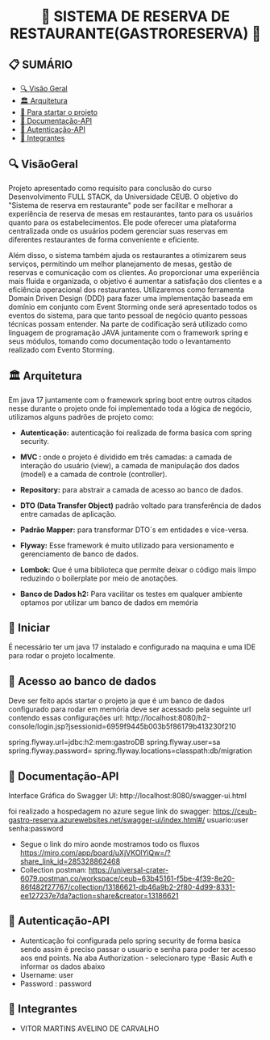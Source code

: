 <h1 align="center">🌟 SISTEMA DE RESERVA DE RESTAURANTE(GASTRORESERVA)  🌟</h1>

<h2>📋 SUMÁRIO</h2>

- [🔍 Visão Geral](#-VisãoGeral)
- [🏛️ Arquitetura ](#-Arquitetura )
- [🚀 Para startar o projeto](#-Iniciar)
- [📖 Documentação-API](#-Documentação-API)
- [📖 Autenticação-API](#-Autenticação-API)
- [🤝 Integrantes](#-Integrantes)

## 🔍 VisãoGeral
<p>
Projeto apresentado como requisito para conclusão do curso Desenvolvimento FULL STACK, da Universidade CEUB. 
O objetivo do "Sistema de reserva em restaurante" pode ser facilitar e melhorar a experiência de reserva de mesas em restaurantes, tanto para os usuários quanto para os estabelecimentos. Ele pode oferecer uma plataforma centralizada onde os usuários podem gerenciar suas reservas em diferentes restaurantes de forma conveniente e eficiente. 

Além disso, o sistema também ajuda os restaurantes a otimizarem seus serviços, permitindo um melhor planejamento de mesas, gestão de reservas e comunicação com os clientes. Ao proporcionar uma experiência mais fluida e organizada, o objetivo é aumentar a satisfação dos clientes e a eficiência operacional dos restaurantes.
Utilizaremos como ferramenta Domain Driven Design (DDD) para fazer uma implementação baseada em domínio em conjunto com Event Storming onde será apresentado todos os eventos do sistema, para que tanto pessoal de negócio quanto pessoas técnicas possam entender.
Na parte de codificação será utilizado como linguagem de programação JAVA juntamente com o framework spring e seus módulos, tomando como documentação todo o levantamento realizado com Evento Storming.
</p>

## 🏛️ Arquitetura

Em java 17 juntamente com o framework  spring boot entre outros citados nesse durante o projeto onde foi implementado toda a lógica de negócio, utilizamos alguns padrões de projeto como:


- **Autenticação:** autenticação foi realizada de forma basica com spring security.

- **MVC :** onde o projeto é dividido em três camadas: a camada de interação do usuário (view), a camada de manipulação dos dados (model) e a camada de controle (controller).

- **Repository:** para abstrair a camada de acesso ao banco de dados.

- **DTO (Data Transfer Object)** padrão voltado para transferência de dados entre camadas de aplicação.

- **Padrão Mapper:** para transformar DTO´s em entidades e vice-versa.
- **Flyway:** Esse framework é muito utilizado para versionamento e gerenciamento de banco de dados.
- **Lombok:** Que é uma biblioteca que permite deixar o código mais limpo reduzindo o boilerplate por meio de anotações.
- **Banco de Dados h2:** Para vacilitar os testes em qualquer ambiente optamos por utilizar um banco de dados em memória

## 🚀 Iniciar

É necessário ter um java 17 instalado e configurado na maquina e uma IDE para rodar o projeto localmente.

<h2>📖 Acesso ao banco de dados</h2>
Deve ser feito após startar o projeto ja que é um banco de dados configurado para rodar em memória deve ser acessado pela seguinte url contendo essas configurações 
url: http://localhost:8080/h2-console/login.jsp?jsessionid=6959f9445b003b5f86179b413230f210

spring.flyway.url=jdbc:h2:mem:gastroDB
spring.flyway.user=sa
spring.flyway.password=
spring.flyway.locations=classpath:db/migration

## 📖 Documentação-API

Interface Gráfica do Swagger UI:
http://localhost:8080/swagger-ui.html

foi realizado a hospedagem no azure segue link do swagger:
https://ceub-gastro-reserva.azurewebsites.net/swagger-ui/index.html#/
usuario:user
senha:password


- Segue o link do miro aonde mostramos todo os fluxos
https://miro.com/app/board/uXjVKOlYiQw=/?share_link_id=285328862468
- Collection postman: https://universal-crater-6079.postman.co/workspace/ceub~63b45161-f5be-4f39-8e20-86f482f27767/collection/13186621-db46a9b2-2f80-4d99-8331-ee127237e7da?action=share&creator=13186621

## 📖 Autenticação-API
- Autenticação foi configurada pelo spring security de forma basica sendo assim é preciso passar o usuario e senha para poder ter acesso aos end points.
Na aba Authorization - selecionaro type -Basic Auth e informar os dados abaixo
- Username: user
- Password : password


## 🤝 Integrantes

- VITOR MARTINS AVELINO DE CARVALHO

